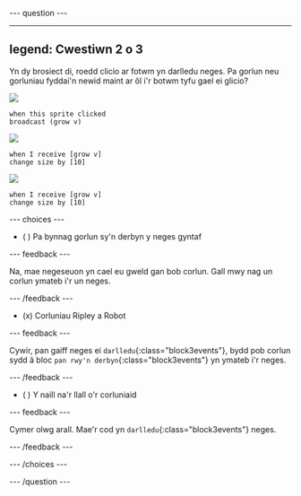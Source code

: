 
--- question ---

---
legend: Cwestiwn 2 o 3
---

Yn dy brosiect di, roedd clicio ar fotwm yn darlledu neges. Pa gorlun neu gorluniau fyddai'n newid maint ar ôl i'r botwm tyfu gael ei glicio?

![](images/grow-icon.png)

```blocks3
when this sprite clicked
broadcast (grow v)
```

![](images/Ripley-icon.png)

```blocks3
when I receive [grow v]
change size by [10]
```

![](images/Robot-icon.png)

```blocks3
when I receive [grow v]
change size by [10]
```

--- choices ---

- ( ) Pa bynnag gorlun sy'n derbyn y neges gyntaf

 --- feedback ---

 Na, mae negeseuon yn cael eu gweld gan bob corlun. Gall mwy nag un corlun ymateb i'r un neges.

 --- /feedback ---

- (x) Corluniau Ripley a Robot

 --- feedback ---

 Cywir, pan gaiff neges ei `darlledu`{:class="block3events"}, bydd pob corlun sydd â bloc `pan rwy'n derbyn`{:class="block3events"} yn ymateb i'r neges.

 --- /feedback ---

- ( ) Y naill na'r llall o'r corluniaid

 --- feedback ---

 Cymer olwg arall. Mae'r cod yn `darlledu`{:class="block3events"} neges.

 --- /feedback ---

--- /choices ---

--- /question ---
